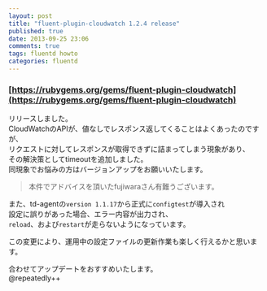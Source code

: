 ```yaml
---
layout: post
title: "fluent-plugin-cloudwatch 1.2.4 release"
published: true
date: 2013-09-25 23:06
comments: true
tags: fluentd howto
categories: fluentd
---
```


### [https://rubygems.org/gems/fluent-plugin-cloudwatch](https://rubygems.org/gems/fluent-plugin-cloudwatch)  
  
リリースしました。  
CloudWatchのAPIが、値なしでレスポンス返してくることはよくあったのですが、  
リクエストに対してレスポンスが取得できずに詰まってしまう現象があり、  
その解決策としてtimeoutを追加しました。  
同現象でお悩みの方はバージョンアップをお願いいたします。  
  
> 本件でアドバイスを頂いたfujiwaraさん有難うございます。
  
また、td-agentの`version 1.1.17`から正式に`configtest`が導入され  
設定に誤りがあった場合、エラー内容が出力され、  
`reload`、および`restart`が走らないようになっています。  

この変更により、運用中の設定ファイルの更新作業も楽しく行えるかと思います。  
  
合わせてアップデートをおすすめいたします。  
@repeatedly++
